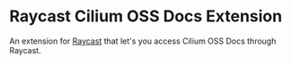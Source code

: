 # Raycast Cilium OSS Docs Extension

An extension for [Raycast](https://raycast.com) that let's you access Cilium OSS Docs through Raycast.
